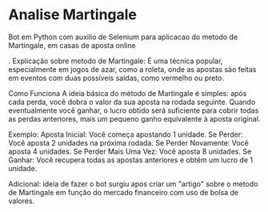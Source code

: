 # Analise Martingale
Bot em Python com auxilio de Selenium para aplicacao do metodo de Martingale, em casas de aposta online 


. Explicação sobre metodo de Martingale: É uma técnica popular, especialmente em jogos de azar, como a roleta, onde as apostas são feitas em eventos com duas possíveis saídas, como vermelho ou preto.

Como Funciona
A ideia básica do método de Martingale é simples: após cada perda, você dobra o valor da sua aposta na rodada seguinte. Quando eventualmente você ganhar, o lucro obtido será suficiente para cobrir todas as perdas anteriores, mais um pequeno ganho equivalente à aposta original.

Exemplo:
Aposta Inicial: Você começa apostando 1 unidade.
Se Perder: Você aposta 2 unidades na próxima rodada.
Se Perder Novamente: Você aposta 4 unidades.
Se Perder Mais Uma Vez: Você aposta 8 unidades.
Se Ganhar: Você recupera todas as apostas anteriores e obtém um lucro de 1 unidade.

Adicional: ideia de fazer o bot surgiu apos criar um "artigo" sobre o metodo de Martingale em função do mercado financeiro com uso de bolsa de valores.
